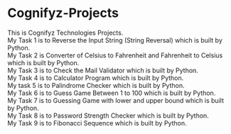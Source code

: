 # Cognifyz-Projects
This is Cognifyz Technologies Projects.
<br>
My Task 1 is to Reverse the Input String (String Reversal) which is built by Python.
<br>
My Task 2 is Converter of Celsius to Fahrenheit and Fahrenheit to Celsius which is built by Python.
<br>
My Task 3 is to Check the Mail Validator which is built by Python.
<br>
My Task 4 is to Calculator Program which is built by Python.
<br>
My task 5 is to Palindrome Checker which is built by Python.
<br>
My Task 6 is to Guess Game Between 1 to 100 which is built by Python.
<br>
My Task 7 is to Guessing Game with lower and upper bound which is built by Python.
<br>
My Task 8 is to Password Strength Checker which is built by Python.
<br>
My Task 9 is to Fibonacci Sequence which is built by Python.